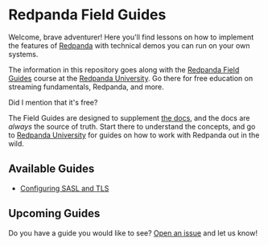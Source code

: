 # Redpanda Field Guides

Welcome, brave adventurer! Here you'll find lessons on how to implement the features of [Redpanda](https://redpanda.com) with technical demos you can run on your own systems.

The information in this repository goes along with the [Redpanda Field Guides](https://university.redpanda.com/redpanda-field-guides) course at the [Redpanda University](https://university.redpanda.com). Go there for free education on streaming fundamentals, Redpanda, and more.

Did I mention that it's free?

The Field Guides are designed to supplement [the docs](https://docs.redpanda.com), and the docs are _always_ the source of truth. Start there to understand the concepts, and go to [Redpanda University](https://university.redpanda.com) for guides on how to work with Redpanda out in the wild.

## Available Guides

- [Configuring SASL and TLS](01-sasl-and-tls)

## Upcoming Guides

Do you have a guide you would like to see? [Open an issue](https://github.com/redpanda-data-university/05-redpanda-field-guides/issues) and let us know!
